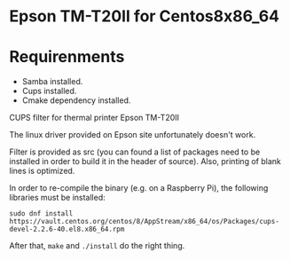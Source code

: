 Epson TM-T20II for Centos8x86_64
=====

Requirenments
=====
* Samba installed.
* Cups installed.
* Cmake dependency installed.

CUPS filter for thermal printer Epson TM-T20II

The linux driver provided on Epson site unfortunately doesn't work.

Filter is provided as src (you can found a list of packages need to be installed in order to build it in the header of source).
Also, printing of blank lines is optimized.

In order to re-compile the binary (e.g. on a Raspberry Pi), the following libraries must be installed:

```
sudo dnf install https://vault.centos.org/centos/8/AppStream/x86_64/os/Packages/cups-devel-2.2.6-40.el8.x86_64.rpm
```

After that, `make` and `./install` do the right thing.

